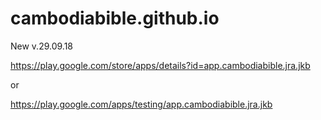 # cambodiabible.github.io
New v.29.09.18 

https://play.google.com/store/apps/details?id=app.cambodiabible.jra.jkb

or 

https://play.google.com/apps/testing/app.cambodiabible.jra.jkb
